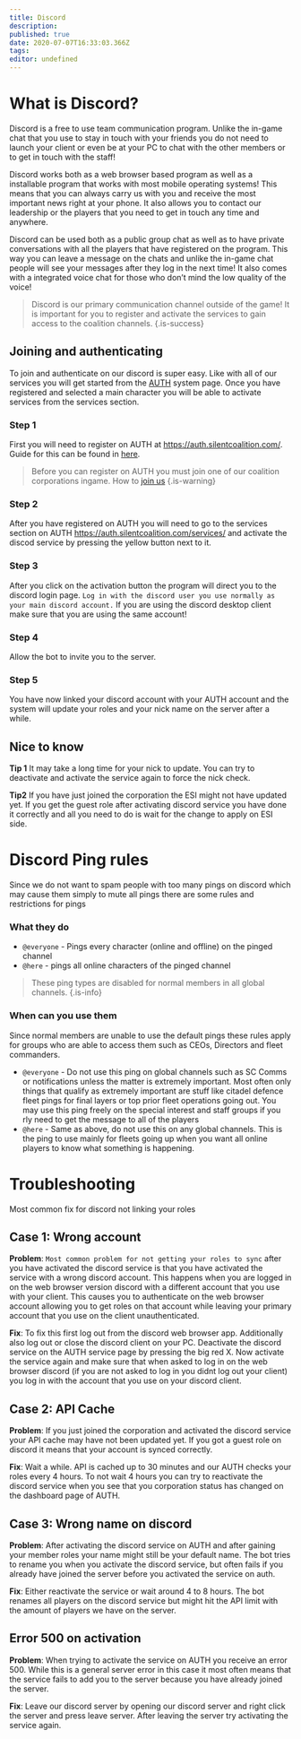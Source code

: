 ```yaml
---
title: Discord
description: 
published: true
date: 2020-07-07T16:33:03.366Z
tags: 
editor: undefined
---
```


# What is Discord?
Discord is a free to use team communication program. Unlike the in-game chat that you use to stay in touch with your friends you do not need to launch your client or even be at your PC to chat with the other members or to get in touch with the staff!

Discord works both as a web browser based program as well as a installable program that works with most mobile operating systems! This means that you can always carry us with you and receive the most important news right at your phone. It also allows you to contact our leadership or the players that you need to get in touch any time and anywhere.

Discord can be used both as a public group chat as well as to have private conversations with all the players that have registered on the program. This way you can leave a message on the chats and unlike the in-game chat people will see your messages after they log in the next time! It also comes with a integrated voice chat for those who don’t mind the low quality of the voice!

> Discord is our primary communication channel outside of the game! It is important for you to register and activate the services to gain access to the coalition channels.
{.is-success}

## Joining and authenticating
To join and authenticate on our discord is super easy. Like with all of our services you will get started from the [AUTH](/tools/auth) system page. Once you have registered and selected a main character you will be able to activate services from the services section.

### Step 1
First you will need to register on AUTH at https://auth.silentcoalition.com/. Guide for this can be found in [here](/tools/auth).

> Before you can register on AUTH you must join one of our coalition corporations ingame. How to [join us](/joining-us/)
{.is-warning}

### Step 2
After you have registered on AUTH you will need to go to the services section on AUTH https://auth.silentcoalition.com/services/ and activate the discod service by pressing the yellow button next to it.

### Step 3
After you click on the activation button the program will direct you to the discord login page. `Log in with the discord user you use normally as your main discord account.` If you are using the discord desktop client make sure that you are using the same account!

### Step 4
Allow the bot to invite you to the server.

### Step 5
You have now linked your discord account with your AUTH account and the system will update your roles and your nick name on the server after a while.

## Nice to know

**Tip 1**
It may take a long time for your nick to update. You can try to deactivate and activate the service again to force the nick check.

**Tip2**
If you have just joined the corporation the ESI might not have updated yet. If you get the guest role after activating discord service you have done it correctly and all you need to do is wait for the change to apply on ESI side.

# Discord Ping rules
Since we do not want to spam people with too many pings on discord which may cause them simply to mute all pings there are some rules and restrictions for pings

### What they do
- `@everyone` - Pings every character (online and offline) on the pinged channel
- `@here` - pings all online characters of the pinged channel

> These ping types are disabled for normal members in all global channels.
{.is-info}

### When can you use them
Since normal members are unable to use the default pings these rules apply for groups who are able to access them such as CEOs, Directors and fleet commanders.

- `@everyone` - Do not use this ping on global channels such as SC Comms or notifications unless the matter is extremely important. Most often only things that qualify as extremely important are stuff like citadel defence fleet pings for final layers or top prior fleet operations going out. You may use this ping freely on the special interest and staff groups if you rly need to get the message to all of the players
- `@here` - Same as above, do not use this on any global channels. This is the ping to use mainly for fleets going up when you want all online players to know what something is happening.

# Troubleshooting
Most common fix for discord not linking your roles

## Case 1: Wrong account
**Problem**: `Most common problem for not getting your roles to sync` after you have activated the discord service is that you have activated the service with a wrong discord account. This happens when you are logged in on the web browser version discord with a different account that you use with your client. This causes you to authenticate on the web browser account allowing you to get roles on that account while leaving your primary account that you use on the client unauthenticated.

**Fix**: To fix this first log out from the discord web browser app. Additionally also log out or close the discord client on your PC. Deactivate the discord service on the AUTH service page by pressing the big red X. Now activate the service again and make sure that when asked to log in on the web browser discord (if you are not asked to log in you didnt log out your client) you log in with the account that you use on your discord client.

## Case 2: API Cache
**Problem**: If you just joined the corporation and activated the discord service your API cache may have not been updated yet. If you got a guest role on discord it means that your account is synced correctly.

**Fix**: Wait a while. API is cached up to 30 minutes and our AUTH checks your roles every 4 hours. To not wait 4 hours you can try to reactivate the discord service when you see that you corporation status has changed on the dashboard page of AUTH.

## Case 3: Wrong name on discord
**Problem**: After activating the discord service on AUTH and after gaining your member roles your name might still be your default name. The bot tries to rename you when you activate the discord service, but often fails if you already have joined the server before you activated the service on auth.

**Fix**: Either reactivate the service or wait around 4 to 8 hours. The bot renames all players on the discord service but might hit the API limit with the amount of players we have on the server.

## Error 500 on activation
**Problem**: When trying to activate the service on AUTH you receive an error 500. While this is a general server error in this case it most often means that the service fails to add you to the server because you have already joined the server.

**Fix**: Leave our discord server by opening our discord server and right click the server and press leave server. After leaving the server try activating the service again.
